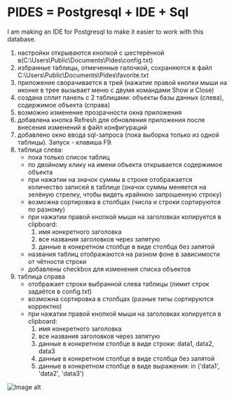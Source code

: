 # PIDES = Postgresql + IDE + Sql
I am making an IDE for Postgresql to make it easier to work with this database.

1) настройки открываются кнопкой с шестерёнкой в(C:\Users\Public\Documents\Pides\config.txt)
2) избранные таблицы, отмеченные галочкой, сохраняются в файл C:\Users\Public\Documents\Pides\favorite.txt
3) приложение сворачивается в трей (нажатие правой кнопки мыши на иконке в трее 
   вызывает меню с двумя командами Show и Close)
4) создана сплит панель с 2 таблицами: объекты базы данных (слева), содержимое объекта (справа)
5) возможно изменение прозрачности окна приложения
6) добавлена кнопка Refresh для обновления приложения после внесения изменений в файл конфигураций
7) добавлено окно ввода sql-запроса (пока выборка только из одной таблицы). Запуск - клавиша F9.
8) таблица слева:
    - пока только список таблиц
    - по двойному клику на имени объекта открывается содержимое объекта
    - при нажатии на значок суммы в строке отображается количество записей в таблице
    (значок суммы меняется на зелёную стрелку, чтобы видеть крайнюю запрошенную строку)
    - возможна сортировка в столбцах (числа и строки сортируются по разному)
    - при нажатии правой кнопкой мыши на заголовках копируется в clipboard: 
        1) имя конкретного заголовка
        2) все названия заголовков через запятую
        3) данные в конкретном столбце в виде столбца без запятой
    - названия таблиц отображаются на разном фоне в зависимости от чётности строки
    - добавлены checkbox для изменения списка объектов
9) таблица справа
    - отображает строки выбранной слева таблицы (лимит строк задаётся в config.txt)
    - возможна сортировка в столбцах (разные типы сортируются корректно)
    - при нажатии правой кнопкой мыши на заголовках копируется в clipboard: 
        1) имя конкретного заголовка
        2) все названия заголовков через запятую
        3) данные в конкретном столбце в виде строки: data1, data2, data3
        4) данные в конкретном столбце в виде столбца без запятой
        5) данные в конкретном столбце в виде выражения: in ('data1', 'data2', 'data3')
        
![Image alt](https://github.com/mrprogre/Pides/blob/master/GUI.png)
